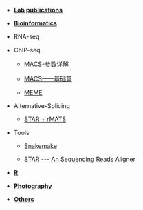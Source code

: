 * **[Lab publications](https://otnew.github.io/Blog/#/BLOG/LabPublications/LabPublications_Outline)**

* **[Bioinformatics](https://otnew.github.io/Blog/#/BLOG/Bioinformatics/Bioinformatics_Outline)**
 * RNA-seq
 * ChIP-seq
 
	- [MACS-参数详解](BLOG/Bioinformatics/ChIPseq/20200627_1.md)
	
	- [MACS——基础篇](BLOG/Bioinformatics/ChIPseq/20200626_1.md)
	
	- [MEME](BLOG/Bioinformatics/ChIPseq/20200625_1.md)
 * Alternative-Splicing
	- [STAR + rMATS](BLOG/Bioinformatics/AS/20200616_1.md)
 * Tools
	- [Snakemake](BLOG/Bioinformatics/Tools/20200630_1)
 
	- [STAR --- An Sequencing Reads Aligner](BLOG/Bioinformatics/Tools/20200616_1.md)
  
* **[R](https://otnew.github.io/Blog/#/BLOG/R/R_Outline)**

* **[Photography](https://otnew.github.io/Blog/#/BLOG/Photography/Photography_Outline)**
  
* **[Others](https://otnew.github.io/Blog/#/BLOG/Others/Others_Outline)**

